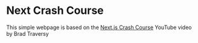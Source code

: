 # Next Crash Course

This simple webpage is based on the [Next.js Crash Course](https://www.youtube.com/watch?v=mTz0GXj8NN0) YouTube video by Brad Traversy
